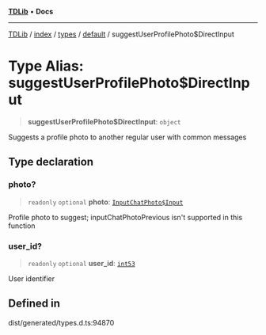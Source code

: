 [**TDLib**](../../../../../../README.md) • **Docs**

***

[TDLib](../../../../../../modules.md) / [index](../../../../../README.md) / [types](../../../README.md) / [default](../README.md) / suggestUserProfilePhoto$DirectInput

# Type Alias: suggestUserProfilePhoto$DirectInput

> **suggestUserProfilePhoto$DirectInput**: `object`

Suggests a profile photo to another regular user with common messages

## Type declaration

### photo?

> `readonly` `optional` **photo**: [`InputChatPhoto$Input`](InputChatPhoto$Input.md)

Profile photo to suggest; inputChatPhotoPrevious isn't supported in this function

### user\_id?

> `readonly` `optional` **user\_id**: [`int53`](int53.md)

User identifier

## Defined in

dist/generated/types.d.ts:94870
